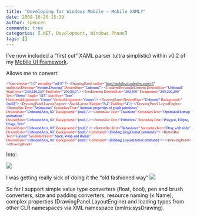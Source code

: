```yaml
---
title: "Developing for Windows Mobile – Mobile XAML?"
date: 2009-10-26 15:39
author: spencen
comments: true
categories: [.NET, Development, Windows Phone]
tags: []
---
```


I’ve now included a “first cut” XAML parser (ultra simplistic) within v0.2 of my [Mobile UI Framework](http://mobileui.codeplex.com/).
  

Allows me to convert:
  

<font size="1"><font face="Verdana"><span style="color: blue">&lt;?</span><span style="color: #a31515">xml </span><span style="color: red">version</span><span style="color: blue">=</span>&quot;<span style="color: blue">1.0</span>&quot; <span style="color: red">encoding</span><span style="color: blue">=</span>&quot;<span style="color: blue">utf-8</span>&quot; </font></font><span style="color: blue"><font size="1" face="Verdana">?&gt;
&lt;</font></span><font size="1"><font face="Verdana"><span style="color: #a31515">DrawingPanel
</span><span style="color: red">xmlns</span><span style="color: blue">=</span>&quot;<span style="color: blue">http://mobileui.codeplex.com/v1</span>&quot;
<span style="color: red">xmlns:sysDrawing</span><span style="color: blue">=</span>&quot;<span style="color: blue">System.Drawing</span>&quot;
<span style="color: red">DesiredSize</span><span style="color: blue">=</span>&quot;<span style="color: blue">Unbound</span>&quot;</font></font><font size="1"><font face="Verdana"><span style="color: blue">&gt;
&lt;</span><span style="color: #a31515">GradientRectangleElement </span><span style="color: red">DesiredSize</span><span style="color: blue">=</span>&quot;<span style="color: blue">Unbound</span>&quot; <span style="color: red">StartColor</span><span style="color: blue">=</span>&quot;<span style="color: blue">240,240,240</span>&quot; <span style="color: red">EndColor</span><span style="color: blue">=</span>&quot;20<span style="color: blue">0,80,0</span>&quot;</font></font><font size="1"><font face="Verdana"><span style="color: blue">/&gt;
&lt;</span><span style="color: #a31515">TextElement </span><span style="color: red">DesiredSize</span><span style="color: blue">=</span>&quot;<span style="color: blue">400,500</span>&quot; <span style="color: red">Foreground</span><span style="color: blue">=</span>&quot;<span style="color: blue">200,200,200</span>&quot; <span style="color: red">Text</span><span style="color: blue">=</span>&quot;<span style="color: blue">Demo</span>&quot; <span style="color: red">Angle</span><span style="color: blue">=</span>&quot;<span style="color: blue">315</span>&quot; <span style="color: red">AutoSize</span><span style="color: blue">=</span>&quot;<span style="color: blue">True</span>&quot;   
                          <span style="color: red">HorizontalAlignment</span><span style="color: blue">=</span>&quot;<span style="color: blue">Center</span>&quot; <span style="color: red">VerticalAlignment</span><span style="color: blue">=</span>&quot;<span style="color: blue">Center</span>&quot;</font></font><font size="1"><font face="Verdana"><span style="color: blue">/&gt;
&lt;</span><span style="color: #a31515">DrawingPanel </span><span style="color: red">DesiredSize</span><span style="color: blue">=</span>&quot;<span style="color: blue">Unbound</span>&quot; <span style="color: red">Background</span><span style="color: blue">=</span>&quot;<span style="color: blue">{null}</span>&quot;</font></font><font size="1"><font face="Verdana"><span style="color: blue">&gt;
&lt;</span><span style="color: #a31515">DrawingPanel.LayoutEngine</span></font></font><font size="1"><font face="Verdana"><span style="color: blue">&gt;
&lt;</span><span style="color: #a31515">StackLayout </span><span style="color: red">Margin</span><span style="color: blue">=</span>&quot;<span style="color: blue">8,4</span>&quot; <span style="color: red">Padding</span><span style="color: blue">=</span>&quot;<span style="color: blue">4</span>&quot;</font></font><font size="1"><font face="Verdana"><span style="color: blue">/&gt;
&lt;/</span><span style="color: #a31515">DrawingPanel.LayoutEngine</span></font></font><font size="1"><font face="Verdana"><span style="color: blue">&gt;
&lt;</span><span style="color: #a31515">ButtonBar </span><span style="color: red">Text</span><span style="color: blue">=</span>&quot;<span style="color: blue">Animations</span>&quot; <span style="color: red">SecondaryText</span><span style="color: blue">=</span>&quot;<span style="color: blue">Animate properties of graph primitives</span>&quot;   
                         <span style="color: red">DesiredSize</span><span style="color: blue">=</span>&quot;<span style="color: blue">UnboundAxis, 80</span>&quot; <span style="color: red">Background</span><span style="color: blue">=</span>&quot;<span style="color: blue">{null}</span>&quot;</font></font><font size="1"><font face="Verdana"><span style="color: blue">/&gt;
&lt;</span><span style="color: #a31515">ButtonBar </span><span style="color: red">Text</span><span style="color: blue">=</span>&quot;<span style="color: blue">Trasitions</span>&quot; <span style="color: red">SecondaryText</span><span style="color: blue">=</span>&quot;<span style="color: blue">Optimized bitmap animations</span>&quot;   
                         <span style="color: red">DesiredSize</span><span style="color: blue">=</span>&quot;<span style="color: blue">UnboundAxis, 80</span>&quot; <span style="color: red">Background</span><span style="color: blue">=</span>&quot;<span style="color: blue">{null}</span>&quot;</font></font><font size="1"><font face="Verdana"><span style="color: blue">/&gt;
&lt;</span><span style="color: #a31515">ButtonBar </span><span style="color: red">Text</span><span style="color: blue">=</span>&quot;<span style="color: blue">Primitives</span>&quot; <span style="color: red">SecondaryText</span><span style="color: blue">=</span>&quot;<span style="color: blue">Polygon, Ellipse, Image, Text</span>&quot;   
                         <span style="color: red">DesiredSize</span><span style="color: blue">=</span>&quot;<span style="color: blue">UnboundAxis, 80</span>&quot; <span style="color: red">Background</span><span style="color: blue">=</span>&quot;<span style="color: blue">{null}</span>&quot; </font></font><font size="1"><font face="Verdana"><span style="color: blue">/&gt;
&lt;</span><span style="color: #a31515">ButtonBar </span><span style="color: red">Text</span><span style="color: blue">=</span>&quot;<span style="color: blue">Behaviours</span>&quot; <span style="color: red">SecondaryText</span><span style="color: blue">=</span>&quot;<span style="color: blue">Drag with slide</span>&quot;   
                         <span style="color: red">DesiredSize</span><span style="color: blue">=</span>&quot;<span style="color: blue">UnboundAxis, 80</span>&quot; <span style="color: red">Background</span><span style="color: blue">=</span>&quot;<span style="color: blue">{null}</span>&quot; <span style="color: red">Command</span><span style="color: blue">=</span>&quot;<span style="color: blue">{Binding DragDemoCommand}</span>&quot;</font></font><font size="1"><font face="Verdana"><span style="color: blue">/&gt;
&lt;</span><span style="color: #a31515">ButtonBar </span><span style="color: red">Text</span><span style="color: blue">=</span>&quot;<span style="color: blue">Layout</span>&quot; <span style="color: red">SecondaryText</span><span style="color: blue">=</span>&quot;<span style="color: blue">Stack, Wrap and Radial</span>&quot;   
                          <span style="color: red">DesiredSize</span><span style="color: blue">=</span>&quot;<span style="color: blue">UnboundAxis, 80</span>&quot; <span style="color: red">Background</span><span style="color: blue">=</span>&quot;<span style="color: blue">{null}</span>&quot; <span style="color: red">Command</span><span style="color: blue">=</span>&quot;<span style="color: blue">{Binding LayoutDemoCommand}</span>&quot;</font></font><font size="1"><font face="Verdana"><span style="color: blue">/&gt;
&lt;/</span><span style="color: #a31515">DrawingPanel</span></font></font><font size="1"><font face="Verdana"><span style="color: blue">&gt;
&lt;/</span><span style="color: #a31515">DrawingPanel</span><span style="color: blue">&gt;</span></font></font>

<a href="http://11011.net/software/vspaste"></a>


Into:

![](http://i3.codeplex.com/Project/Download/FileDownload.aspx?ProjectName=mobileui&amp;DownloadId=89373)


I was getting really sick of doing it the “old fashioned way” ![](http://blog.spencen.com/emoticons/smile.png)



So far I support simple value type converters (float, bool), pen and brush converters, size and padding converters, resource naming (x:Name), complex properties (DrawingPanel.LayoutEngine) and loading types from other CLR namespaces via XML namespace (xmlns:sysDrawing).


